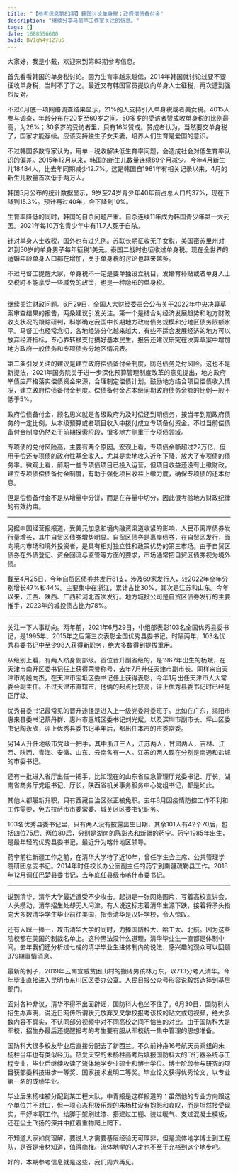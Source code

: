 ```yaml
---
title: "【参考信息第83期】韩国讨论单身税；政府偿债备付金"
description: "继续分享马前卒工作室关注的信息。"
tags: []
date: 1688556600
bvid: BV1qW4y1Z7uS
---
```

大家好，我是小戴，欢迎来到第83期参考信息。

首先看看韩国的单身税讨论。因为生育率越来越低，2014年韩国就讨论过要不要征收单身税，当时不了了之。最近又有韩国官员提议向单身人士征税，再次遭到强烈反对。

不过6月底一项网络调查结果显示，21%的人支持引入单身税或者美女税。4015人参与调查，年龄分布在20岁至60岁之间。50多岁的受访者赞成收单身税的比例最高，为26%；30多岁的受访者里，只有16%赞成。赞成者认为，当然要交单身税了，国家才能存续。应该支持独生子女夫妻，培养人们生育是爱国的意识。

不过韩国多数专家认为，用单一税收解决低生育率问题，会造成社会对低生育率认识的偏差。2015年12月以来，韩国的新生儿数量连续89个月减少。今年4月新生儿18484人，比去年同期减少12.7%。这是韩国自1981年有相关记录以来，4月的新生儿数量首次低于两万人。

韩国5月公布的统计数据显示，9岁至24岁青少年40年前占总人口的37%，现在下降到15.3%。预计再过40年，会下降到10%。

生育率降低的同时，韩国的自杀问题严重。自杀连续11年成为韩国青少年第一大死因。2021年每10万名青少年中有11.7人死于自杀。

针对单身人士收税，国外也有过先例。苏联长期征收无子女税，美国密苏里州对21到50岁的单身男子每年征税1美元。泰国二战时也征收过单身税。现在全世界的适婚年龄单身人口都在增加，关于单身税的讨论也越来越多。

不过马督工提醒大家，单身税不一定是要单独设立税目，发婚育补贴或者单身人士交税时不能享受一些减免的政策，也是一种隐形的单身税。

---

继续关注财政问题。6月29日，全国人大财经委员会公布关于2022年中央决算草案审查结果的报告，两条建议引发关注。第一个是结合对经济发展趋势和地方财政收支状况的跟踪研判，科学确定我国中长期地方政府债务规模和分地区债务限额水平。马督工也经常念叨，各地经济分化越来越大，有些不适合发展经济的地方可以放弃经济指标，专心靠转移支付搞好基本民生。报告还建议研究在决算草案中增加地方政府一般债务和专项债务分地区情况表。

第二条引发关注的建议是建立政府偿债备付金制度，防范债务兑付风险。这也不是新提法，2021年国务院关于进一步深化预算管理制度改革的意见提出，地方政府举债应严格落实偿债资金来源，合理制定偿债计划。鼓励地方结合项目偿债收入情况，建立政府偿债备付金制度。偿债备付金占本级同期政府债务余额的比例一般不低于5%。

政府偿债备付金，顾名思义就是各级政府为及时偿还到期债务，按当年到期政府债务的一定比例，从本级预算或者项目收入中拨付成立专项备付资金。不过当前偿债备付金制度仍然处于前期探索阶段，很多地方侧重于专项债领域。

专项债的兑付风险高，主要有两个原因。宏观上看，专项债余额超过22万亿，但用于偿还专项债的政府性基金收入，尤其是卖地收入近年下降，放大了专项债的债务率。微观上看，前期一些专项债项目已投入运营，但项目收益还没有上缴财政。建立专项债偿债备付金制度，有助于强化项目收益上缴力度，确保专项债的还本付息。

但是偿债备付金不是从增量中分饼，而是在存量中切分，因此很考验地方财政纪律的有效约束。

---

另据中国经营报报道，受美元加息和境内融资渠道收紧的影响，人民币离岸债券发行量增长，其中自贸区债券增势明显。自贸区债券是离岸债券，在自贸区发行，面向境内市场和境外投资者，是具有相对独立性和政策优势的第三市场。由于自贸区债券在外债登记、资金回流与监管等方面的要求，市场通常把自贸区债券视为境外债。

截至4月25日，今年自贸区债券共发行81支，涉及69家发行人，较2022年全年分别增长47%和44%。主要集中在浙江，累计占比30%，其次是江苏和山东。今年以来，江西、陕西、广西和河北首次发行。地方城投公司是自贸区债券发行的主要推手，2023年的城投债占比为78%。


---

关注一下人事动向。两年前，2021年6月29日，中组部表彰103名全国优秀县委书记，是1995年、2015年之后第三次表彰全国优秀县委书记。时隔两年，103名优秀县委书记中至少98人获得新职务，绝大多数得到提拔重用。

从级别上看，有两人跻身副部级。首位晋升副省级的，是1967年出生的杨斌，在天津市南开区委书记任上获得荣誉称号，去年7月升任天津市副市长。同样来自天津市的殷向杰，在天津市宝坻区委书记任上获得表彰，今年1月出任天津市人大常委会副主任。不过天津市直辖市，他俩的起点比较高，评上优秀县委书记时已经是正厅级。

优秀县委书记最常见的晋升途径是进入上一级党委常委班子。比如在广东，揭阳市惠来县委书记蔡丹群、惠州市惠城区委书记刘光斌，以及深圳市副市长、坪山区委书记陶永欣，评上优秀县委书记半年后，都出任本市的市委常委。

另14人升任地级市党政一把手，其中浙江三人，江苏两人，甘肃两人，吉林、江西、陕西、青海、安徽、山东、云南各有一人。江苏的两人现在分别是南通和盐城的市委书记。

还有一批进入省厅出任一把手，比如现在的山东省应急管理厅党委书记、厅长，湖南省商务厅党组书记、厅长，陕西省机关事务服务中心党组书记，都是如此。

其他人都履新升职，只有西藏自治区张正被免职。去年8月因疫情防控工作不利和工作需要，免去拉萨市市委常委、城关区区委书记职务。

103名优秀县委书记里，只有两人没有披露出生日期，其余101人有42个70后，包括四位75后、两位80后，分别是湖南的陈彰杰和新疆的药宁。药宁1985年出生，是最年轻的优秀县委书记，最近升为喀什地区领导。

药宁前往新疆工作之前，在清华大学待了近10年，曾任学生会主席、公共管理学院研团总支书记。2014年时任校长办公室副主任的药宁到南疆疏勒县工作。2018年12月调任巴楚县委书记，去年底任县级市喀什市委书记。

---

说到清华，清华大学最近遭受不少攻击。起初是一张网络图片，写着高校宣讲会，人头攒动，清华招生处却无人问津。有人说这标志着清华生源下跌，接着将矛头指向大多数清华学生毕业前往美国，指责清华是汉奸学校，令人惊叹。

还有人踩一捧一，攻击清华大学的同时，力捧国防科大、哈工大、北航。因为这些院校都在美国的制裁名单上。这种黑法没什么道理，清华毕业生一直都是体制中间。去年我们还分析过七成的清华毕业生进体制内的说法，感兴趣的观众可以回顾379期事情消息。

最新的例子，2019年云南宣威贫困山村的搬砖男孩林万东，以713分考入清华。今年毕业直接进入昆明市东川区区委办公室。人民日报公众号形容说毅然选择到基层部门。

面对各种非议，清华不得不出面辟谣，国防科大也坐不住了。6月30日，国防科大招生办声明，说近日网传所谓状元放弃叉叉学校报考该校的贴文或短视频，绝大多数内容不真实，不认同部分视频中对不同高校之间不恰当的对比。由于国防科大是军校，招生办最后还提醒报考的考生要有服从军校统一集中管理的思想准备。

国防科大很多校友毕业后直接分配去了新西兰。不久前神舟16号航天员乘组的朱杨柱当年也有类似经历。热爱天空的朱杨柱高考后填报国防科大的飞行器系统与工程专业，毕业后继续攻读了流体地学专业硕士和博士学位。博士阶段参与研究的项目获部委科技进步一等奖、国家技术发明二等奖。毕业论文获得优秀论文，以专业第一名的成绩毕业。

毕业后朱杨柱被分配到某工程大队，中青报是这样报道的：虽然他的专业方向跟这个单位并不对口，但一项心态积极乐观的朱杨柱没有抱怨和哀叹，而是坦然接受现实，干好本职工作。给脚手架刷过漆、搭建过工棚、装过暖气、支过混凝土模板，还在尘土飞扬的深井中扛着重物爬上爬下。

不知道大家如何理解，要说人才需要基层经验无可厚非，但是流体地学博士到工程队，是否是带材知道，值得商榷。流体地学的人才也不至于充裕到这个地步吧。

好的，本期参考信息就是这些，我们周六再见。

